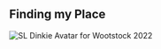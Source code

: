 ## Finding my Place
![SL Dinkie Avatar for Wootstock 2022](https://live.staticflickr.com/65535/52235044767_594491fde6_h.jpg)
